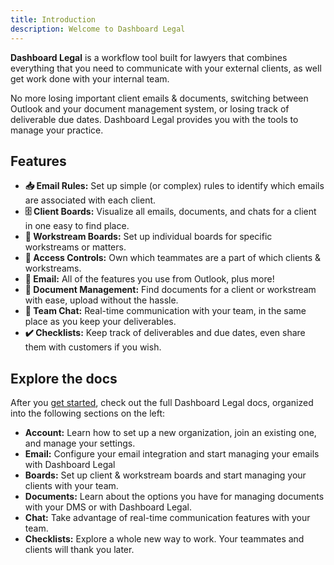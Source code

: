```yaml
---
title: Introduction
description: Welcome to Dashboard Legal
---
```


**Dashboard Legal** is a workflow tool built for lawyers that combines everything that you need to communicate with your external clients, as well get work done with your internal team.

No more losing important client emails & documents, switching between Outlook and your document management system, or losing track of deliverable due dates. Dashboard Legal provides you with the tools to manage your practice.


## Features

- **📥 Email Rules:** Set up simple (or complex) rules to identify which emails are associated with each client.
- **🗄️ Client Boards:** Visualize all emails, documents, and chats for a client in one easy to find place.
- **📁 Workstream Boards:** Set up individual boards for specific workstreams or matters.
- **🔐 Access Controls:** Own which teammates are a part of which clients & workstreams.
- **📨 Email:** All of the features you use from Outlook, plus more!
- **📄 Document Management:** Find documents for a client or workstream with ease, upload without the hassle.
- **💬 Team Chat:** Real-time communication with your team, in the same place as you keep your deliverables.
- **✔️ Checklists:** Keep track of deliverables and due dates, even share them with customers if you wish.


## Explore the docs

After you [get started](./intro/getting-started/), check out the full Dashboard Legal docs, organized into the following sections on the left:

* **Account:** Learn how to set up a new organization, join an existing one, and manage your settings.
* **Email:** Configure your email integration and start managing your emails with Dashboard Legal
* **Boards:** Set up client & workstream boards and start managing your clients with your team.
* **Documents:** Learn about the options you have for managing documents with your DMS or with Dashboard Legal.
* **Chat:** Take advantage of real-time communication features with your team.
* **Checklists:** Explore a whole new way to work. Your teammates and clients will thank you later.

